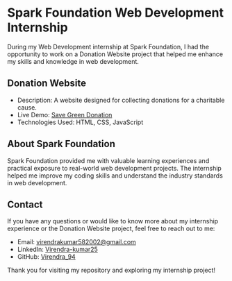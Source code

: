# Spark Foundation Web Development Internship

During my Web Development internship at Spark Foundation, I had the opportunity to work on a Donation Website project that helped me enhance my skills and knowledge in web development.

## Donation Website
- Description: A website designed for collecting donations for a charitable cause.
- Live Demo: [Save Green Donation](https://save-green-donation.netlify.app/)
- Technologies Used: HTML, CSS, JavaScript

## About Spark Foundation
Spark Foundation provided me with valuable learning experiences and practical exposure to real-world web development projects. The internship helped me improve my coding skills and understand the industry standards in web development.

## Contact
If you have any questions or would like to know more about my internship experience or the Donation Website project, feel free to reach out to me:

- Email: [virendrakumar582002@gmail.com](virendrakumar582002@gmail.com)
- LinkedIn: [Virendra-kumar25](https://www.linkedin.com/in/virendra-kumar25)
- GitHub: [Virendra_94](https://github.com/Virendra-94)

Thank you for visiting my repository and exploring my internship project!

